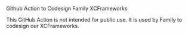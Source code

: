 Github Action to Codesign Family XCFrameworks

This GitHub Action is not intended for public use. It is used by Family to codesign our XCFrameworks.
